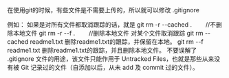 在使用git的时候，有些文件是不需要上传的，所以就可以修改   .gitignore 

例如：
如果是对所有文件都取消跟踪的话，就是
git rm -r --cached . 　　//不删除本地文件
git rm -r --f . 　　//删除本地文件
对某个文件取消跟踪
git rm --cached readme1.txt    删除readme1.txt的跟踪，并保留在本地。
git rm --f readme1.txt    删除readme1.txt的跟踪，并且删除本地文件。
不要误解了 .gitignore 文件的用途，该文件只能作用于 Untracked Files，也就是那些从来没有被 Git 记录过的文件（自添加以后，从未 add 及 commit 过的文件）。